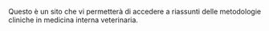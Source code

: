Questo è un sito che vi permetterà di accedere a riassunti delle metodologie cliniche in medicina interna veterinaria.
